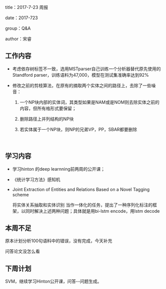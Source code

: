 title：2017-7-23 周报

date：2017-723

group：Q&A

author：宋睿

## 工作内容

- 考虑依存树标签不一致，选用MSTparser自己训练一个分析器替代原先使用的Standford parser，训练语料为47,000，模型在测试集准确率达到92%

- 修改之前的剪枝算法，在原有的摘取两个实体之间的路径上，去除了一些噪音：

  1. 一个NP块内部的实体词，其类型如果是NAM或是NOM则去除实体之前的内容，但所有格形式要保留；

  2. 删除路径上并列结构的NP块

  3. 若实体属于一个NP块，则NP的兄弟VP，PP，SBAR都要删除

     ​

## 学习内容

- 学习hinton 的deep learnning前两周的公开课；


- 《统计学习方法》感知机

- Joint Extraction of Entities and Relations Based on a Novel Tagging scheme

  将实体关系抽取和实体识别 当作一体化的任务，提出了一种序列化标注的框架，以同时解决上述两种问题；具体就是用bi-lstm encode，用lstm decode

## 本周不足

原本计划分析100句语料中的错误，没有完成，今天补充

问答论文没怎么看

## 下周计划

SVM，继续学习Hinton公开课，问答--问题生成。 